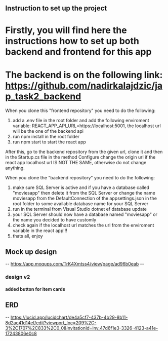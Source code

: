 ## Instruction to set up the project

# Firstly, you will find here the instructions how to set up both backend and frontend for this app 
# The backend is on the following link: https://github.com/nadirkalajdzic/jap_task2_backend

When you clone this "frontend repository" you need to do the following:
   1. add a .env file in the root folder and add the following enviroment variable: REACT_APP_API_URL=https://localhost:5001,
      the localhost url will be the one of the backend api
   2. run npm install in the root folder
   3. run npm start to start the react app
 
After this, go to the backend repository from the given url, clone it and then in the Startup.cs file in the method Configure 
change the origin url if the react app localhost url IS NOT THE SAME, otherwise do not change anything.

When you clone the "backend repository" you need to do the following:
   1. make sure SQL Server is active and if you have a database called "moviesapp" then delete it from the SQL Server or change the name moviesapp
      from the DefaultConnection of the appsettings.json in the root folder to some available database name for your SQL Server  
   3. run in the terminal from Visual Studio dotnet ef database update
   4. your SQL Server should now have a database named "moviesapp" or the name you decided to have customly
   5. check again if the localhost url matches the url from the enviroment variable in the react app!!!
   6. thats all, enjoy
  

## Mock up design

-- https://app.moqups.com/TrK4Xmtss4/view/page/ad96b0eab --

### design v2

#### added button for item cards

## ERD

-- https://lucid.app/lucidchart/de4a5cf7-437b-4b29-8b11-8d2ac41d14ef/edit?viewport_loc=209%2C-3%2C1707%2C833%2C0_0&invitationId=inv_47d6f1e3-3326-4123-a41e-17243806e0c8
